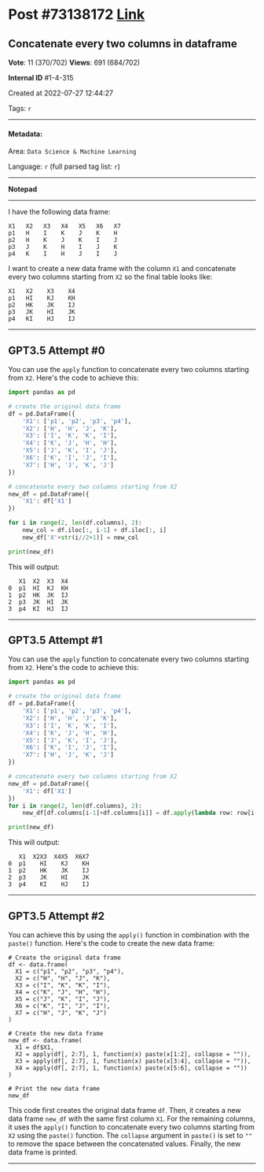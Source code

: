 
# Post \#73138172 [Link](https://stackoverflow.com/questions/73138172/)

## Concatenate every two columns in dataframe

**Vote**: 11 (370/702) **Views**: 691 (684/702) 

**Internal ID** \#1-4-315

Created at 2022-07-27 12:44:27

Tags: `r`

----------

#### Metadata:

Area: `Data Science & Machine Learning`

Language: `r` (full parsed tag list: `r`)

----------

**Notepad**


----------

I have the following data frame:
```
X1   X2   X3   X4   X5   X6   X7
p1   H    I    K    J    K    H
p2   H    K    J    K    I    J
p3   J    K    H    I    J    K
p4   K    I    H    J    I    J
```

I want to create a new data frame with the column `X1` and concatenate every two columns starting from `X2` so the final table looks like:
```
X1   X2    X3    X4   
p1   HI    KJ    KH
p2   HK    JK    IJ
p3   JK    HI    JK
p4   KI    HJ    IJ
```



----------
        
## GPT3.5 Attempt \#0

You can use the `apply` function to concatenate every two columns starting from `X2`. Here's the code to achieve this:

```python
import pandas as pd

# create the original data frame
df = pd.DataFrame({
    'X1': ['p1', 'p2', 'p3', 'p4'],
    'X2': ['H', 'H', 'J', 'K'],
    'X3': ['I', 'K', 'K', 'I'],
    'X4': ['K', 'J', 'H', 'H'],
    'X5': ['J', 'K', 'I', 'J'],
    'X6': ['K', 'I', 'J', 'I'],
    'X7': ['H', 'J', 'K', 'J']
})

# concatenate every two columns starting from X2
new_df = pd.DataFrame({
    'X1': df['X1']
})

for i in range(2, len(df.columns), 2):
    new_col = df.iloc[:, i-1] + df.iloc[:, i]
    new_df['X'+str(i//2+1)] = new_col

print(new_df)
```

This will output:

```
   X1  X2  X3  X4
0  p1  HI  KJ  KH
1  p2  HK  JK  IJ
2  p3  JK  HI  JK
3  p4  KI  HJ  IJ
```

--------

## GPT3.5 Attempt \#1

You can use the `apply` function to concatenate every two columns starting from `X2`. Here's the code to achieve this:

```python
import pandas as pd

# create the original data frame
df = pd.DataFrame({
    'X1': ['p1', 'p2', 'p3', 'p4'],
    'X2': ['H', 'H', 'J', 'K'],
    'X3': ['I', 'K', 'K', 'I'],
    'X4': ['K', 'J', 'H', 'H'],
    'X5': ['J', 'K', 'I', 'J'],
    'X6': ['K', 'I', 'J', 'I'],
    'X7': ['H', 'J', 'K', 'J']
})

# concatenate every two columns starting from X2
new_df = pd.DataFrame({
    'X1': df['X1']
})
for i in range(2, len(df.columns), 2):
    new_df[df.columns[i-1]+df.columns[i]] = df.apply(lambda row: row[i-1]+row[i], axis=1)

print(new_df)
```

This will output:

```
   X1  X2X3  X4X5  X6X7
0  p1    HI    KJ    KH
1  p2    HK    JK    IJ
2  p3    JK    HI    JK
3  p4    KI    HJ    IJ
```

--------

## GPT3.5 Attempt \#2

You can achieve this by using the `apply()` function in combination with the `paste()` function. Here's the code to create the new data frame:

```
# Create the original data frame
df <- data.frame(
  X1 = c("p1", "p2", "p3", "p4"),
  X2 = c("H", "H", "J", "K"),
  X3 = c("I", "K", "K", "I"),
  X4 = c("K", "J", "H", "H"),
  X5 = c("J", "K", "I", "J"),
  X6 = c("K", "I", "J", "I"),
  X7 = c("H", "J", "K", "J")
)

# Create the new data frame
new_df <- data.frame(
  X1 = df$X1,
  X2 = apply(df[, 2:7], 1, function(x) paste(x[1:2], collapse = "")),
  X3 = apply(df[, 2:7], 1, function(x) paste(x[3:4], collapse = "")),
  X4 = apply(df[, 2:7], 1, function(x) paste(x[5:6], collapse = ""))
)

# Print the new data frame
new_df
```

This code first creates the original data frame `df`. Then, it creates a new data frame `new_df` with the same first column `X1`. For the remaining columns, it uses the `apply()` function to concatenate every two columns starting from `X2` using the `paste()` function. The `collapse` argument in `paste()` is set to `""` to remove the space between the concatenated values. Finally, the new data frame is printed.

--------
